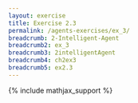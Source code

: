 ```yaml
---
layout: exercise
title: Exercise 2.3
permalink: /agents-exercises/ex_3/
breadcrumb: 2-Intelligent-Agent
breadcrumb2: ex_3
breadcrumb3: 2intelligentAgent
breadcrumb4: ch2ex3
breadcrumb5: ex2.3
---
```


{% include mathjax_support %}

